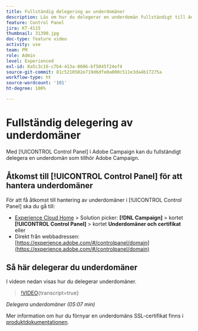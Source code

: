 ```yaml
---
title: Fullständig delegering av underdomäner
description: Läs om hur du delegerar en underdomän fullständigt till Adobe Campaign.
feature: Control Panel
jira: KT-4115
thumbnail: 31390.jpg
doc-type: feature video
activity: use
team: PM
role: Admin
level: Experienced
exl-id: 8a5c3c16-c7b4-413a-8606-bf5045f24ef4
source-git-commit: 81c5210502e719d6dfe0a000c511e3da4b17275a
workflow-type: ht
source-wordcount: '101'
ht-degree: 100%

---
```


# Fullständig delegering av underdomäner

Med [!UICONTROL Control Panel] i Adobe Campaign kan du fullständigt delegera en underdomän som tillhör Adobe Campaign.

## Åtkomst till [!UICONTROL Control Panel] för att hantera underdomäner

För att få åtkomst till hantering av underdomäner i [!UICONTROL Control Panel] ska du gå till:

* [Experience Cloud Home](https://experience.adobe.com/#/home) > Solution picker: **[!DNL Campaign]** > kortet **[!UICONTROL Control Panel]** > kortet **Underdomäner och certifikat**
eller
* Direkt från webbadressen: [https://experience.adobe.com/#/controlpanel/domain](https://experience.adobe.com/#/controlpanel/domain)

## Så här delegerar du underdomäner

I videon nedan visas hur du delegerar underdomäner.

>[!VIDEO](https://video.tv.adobe.com/v/31390?learn=on){transcript=true}

*Delegera underdomäner (05:07 min)*

Mer information om hur du förnyar en underdomäns SSL-certifikat finns i [produktdokumentationen](https://experienceleague.adobe.com/docs/control-panel/using/subdomains-and-certificates/renewing-subdomain-certificate.html?lang=sv).
